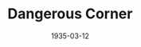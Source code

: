 ---
title: Dangerous Corner
date: 1935-03-12
closing_date:
layout: productions
featured_image: 
image_caption:
image_credit:
playbill: 
category: 
Theatre: Theatre Jacksonville

cast:
  Olwen Peel: Dore' Beauchamp-Nobbs
  Freda Chatfield: Madeleine Ingalls
  Betty Whitehouse: Marion Hendry
  Maud Mockridge: Mildred McDougal
  Robert Chatfield: Virgil Perry
  Gordon Whitehouse: Will Shapiro
  Charles Stanton: William DeHoff
crew:
  Director: Gertrude F. Jacobi
---
